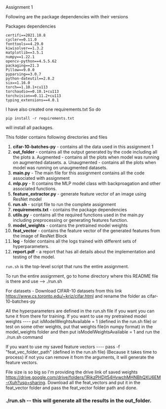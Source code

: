 Assignment 1

Following are the package dependencies with their versions 

Packages dependencies

```pip
certifi==2021.10.8
cycler==0.11.0
fonttools==4.29.0
kiwisolver==1.3.2
matplotlib==3.5.1
numpy==1.22.1
opencv-python==4.5.5.62
packaging==21.3
Pillow==9.0.0
pyparsing==3.0.7
python-dateutil==2.8.2
six==1.16.0
torch==1.10.1+cu113
torchaudio==0.10.1+cu113
torchvision==0.11.2+cu113
typing_extensions==4.0.1
```

I have also created one requirements.txt
So do 

```pip
pip install -r requirements.txt
``` 

will install all packages.

This folder contains following directories and files 
1. **cifar-10-batches-py** - contains all the data used in this assignment 1
2. **out_folder** - contains all the output generated by the code including all the plots
    a. Augmented - contains all the plots when model was running on augmented datasets.
    a. Unaugmented - contains all the plots when model was running on unaugmented datasets.
3. **main.py** - The main file for this assignment contains all the code associated with assignment
4. **mlp.py** - It contains the MLP model class with backproagation and other associated functions.
5. **feature_extractor.py** - generate feature vector of an image using ResNet model
6. **run.sh** - script file to run the complete assignment
7. **requirements.txt** - contains the package dependencies
8. **utils.py** - contains all the required functions used in the main.py including preprocessing or generating features function.
9. **model_weights** - contains the pretrained model weights
10. **feat_vector** - contains the feature vector of the generated features from the image of ResNet Block
11. **log** - folder contains all the logs trained with different sets of hyperparameters.
12. **report.pdf** - a report that has all details about the implementation and testing of the model.

`run.sh` is the top-level script that runs the entire assignment.

To run the entire assignment, go to home directory where this README file is there and use --> ./run.sh 

For datasets - Download CIFAR-10 datasets from this link https://www.cs.toronto.edu/~kriz/cifar.html and rename the folder as cifar-10-batches-py

All the hyperparameters are defined in the run.sh file if you want you can tune it from there for training.
If you want to use my pretrained model weights ---- put isModelWeightsAvailable = 1 (defined in the run.sh file)
or test on some other weights, put that weights file(in numpy format) in the model_weights folder and then put isModelWeightsAvailable = 1 and run the ./run.sh command

If you want to use my saved feature vectors ---- pass -f "feat_vec_folder_path" (defined in the run.sh file) (Because it takes time to process)
if not you can remove it from the arguments, it will generate the feature vectors.

File size is so big so I'm providing the drive link of saved weights https://drive.google.com/drive/folders/1RjkzPHDjt54HvwchMHNBhQXU6EM-rXuh?usp=sharing. Download all the feat_vectors and put it in the feat_vector folder and pass the feat_vector folder path and done. 

### ./run.sh -- this will generate all the results in the out_folder. 
